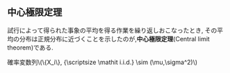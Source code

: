 ## 中心極限定理
試行によって得られた事象の平均を得る作業を繰り返しおこなったとき,
その平均の分布は正規分布に近づくことを示したのが,**中心極限定理**(Central limit theorem)である.

確率変数列\\(\\{X_i\\}, {\scriptsize \mathit i.i.d.} \sim (\mu,\sigma^2)\\)
